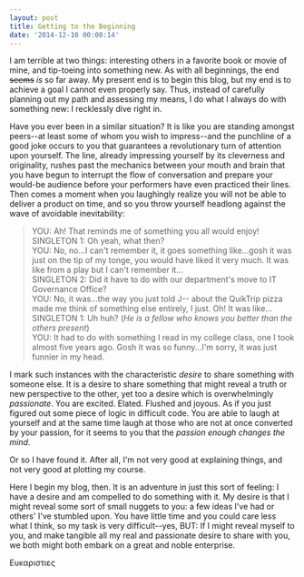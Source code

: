 ```yaml
---
layout: post
title: Getting to the Beginning
date: '2014-12-10 00:00:14'
---
```


I am terrible at two things: interesting others in a favorite book or movie of mine, and tip-toeing into something new. As with all beginnings, the end <strike>seems</strike> <i>is</i> so far away. My present end is to begin this blog, but my end is to achieve a goal I cannot even properly say. Thus, instead of carefully planning out my path and assessing my means, I do what I always do with something new: I recklessly dive right in. 

Have you ever been in a similar situation? It is like you are standing amongst peers--at least some of whom you wish to impress--and the punchline of a good joke occurs to you that guarantees a revolutionary turn of attention upon yourself. The line, already impressing yourself by its cleverness and originality, rushes past the mechanics between your mouth and brain that you have begun to interrupt the flow of conversation and prepare your would-be audience before your performers have even practiced their lines. Then comes a moment when you laughingly realize you will not be able to deliver a product on time, and so you throw yourself headlong against the wave of avoidable inevitability:
<blockquote>YOU: Ah! That reminds me of something you all would enjoy!<br />
SINGLETON 1: Oh yeah, what then?<br />
YOU: No, no...I can't remember it, it goes something like...gosh it was just on the tip of my tonge, you would have liked it very much. It was like from a play but I can't remember it...<br />
SINGLETON 2: Did it have to do with our department's move to IT Governance Office?<br />
YOU: No, it was...the way you just told J-- about the QuikTrip pizza made me think of something else entirely, I just. Oh! It was like...<br />
SINGLETON 1: Uh huh? (<i>He is a fellow who knows you better than the others present</i>)<br />
YOU: It had to do with something I read in my college class, one I took almost five years ago. Gosh it was so funny...I'm sorry, it was just funnier in my head.</blockquote>
I mark such instances with the characteristic <i>desire</i> to share something with someone else. It is a desire to share something that might reveal a truth or new perspective to the other, yet too a desire which is overwhelmingly <i>passionate</i>. You are excited. Elated. Flushed and joyous. As if you just figured out some piece of logic in difficult code. You are able to laugh at yourself and at the same time laugh at those who are not at once converted by your passion, for it seems to you that the <i>passion enough changes the mind</i>.

Or so I have found it. After all, I'm not very good at explaining things, and not very good at plotting my course.

Here I begin my blog, then. It is an adventure in just this sort of feeling: I have a desire and am compelled to do something with it. My desire is that I might reveal some sort of small nuggets to you: a few ideas I've had or others' I've stumbled upon. You have little time and you could care less what I think, so my task is very difficult--yes, BUT: If I might reveal myself to you, and make tangible all my real and passionate desire to share with you, we both might both embark on a great and noble enterprise.

Ευκαριστιες